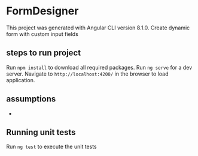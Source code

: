 # FormDesigner

This project was generated with Angular CLI version 8.1.0.
Create dynamic form with custom input fields

## steps to run project

Run `npm install` to download all required packages.
Run `ng serve` for a dev server.
Navigate to `http://localhost:4200/` in the browser to load application.

## assumptions

*

## Running unit tests

Run `ng test` to execute the unit tests